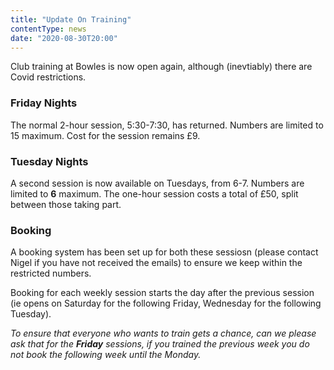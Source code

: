```yaml
---
title: "Update On Training"
contentType: news
date: "2020-08-30T20:00"
---
```


Club training at Bowles is now open again, although (inevtiably) there are Covid restrictions. 

### Friday Nights
The normal 2-hour session, 5:30-7:30, has returned. Numbers are limited to 15 maximum. Cost for the
session remains £9.

### Tuesday Nights
A second session is now available on Tuesdays, from 6-7. Numbers are limited to **6** maximum. The
one-hour session costs a total of £50, split between those taking part. 

### Booking

A booking system has been set up for both these sessiosn (please contact Nigel if you have not
received the emails) to ensure we keep within the restricted numbers.

Booking for each weekly session starts the day after the previous session (ie opens on Saturday for
the following Friday, Wednesday for the following Tuesday).

_To ensure that everyone who wants to train gets a chance, can we please ask that for the **Friday**
sessions, if you trained the previous week you do not book the following week until the Monday._
